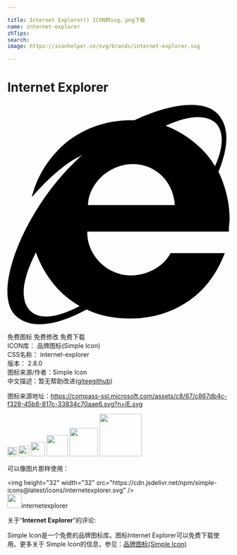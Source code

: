 ```yaml
---

title: Internet Explorer() ICON转svg、png下载
name: internet-explorer
zhTips: 
search: 
image: https://iconhelper.cn/svg/brands/internet-explorer.svg

---
```


# Internet Explorer  <small style="font-size: 60%;font-weight: 100"></small>

<div id="svg" class="svg-wrap">
<svg xmlns="http://www.w3.org/2000/svg" role="img" viewBox="0 0 24 24"><title>Internet Explorer icon</title><path d="M22.8 7.381c1.125-2.7 1.2-4.95-.15-6.3-1.5-1.499-5.1-1.05-8.924.75h-.45c-2.7 0-5.324.976-7.274 2.7-1.65 1.5-2.85 3.45-3.375 5.625.375-.45 2.475-2.925 4.875-4.275.075 0 .675-.375.675-.375-.075 0-1.2 1.125-1.425 1.35-5.25 5.4-8.324 13.574-5.924 15.973 1.574 1.575 4.424 1.2 7.724-.6 1.425.675 3 .975 4.724.975 2.25 0 4.35-.6 6.15-1.8 1.874-1.2 3.224-3.074 4.05-5.249h-5.85c-.75 1.425-2.475 2.4-4.275 2.4-2.55 0-4.65-2.1-4.724-4.5V13.83h15.298v-.225c0-.375.075-.825.075-1.124 0-1.8-.45-3.525-1.2-5.1zM2.477 22.38c-1.2-1.2-.824-3.524.6-6.299.675 1.875 1.8 3.525 3.225 4.725.45.375.975.75 1.5 1.05-2.4 1.274-4.35 1.5-5.325.524zm15.374-11.398H8.702v-.075c.15-2.325 2.324-4.35 4.874-4.35 2.4 0 4.35 1.875 4.5 4.35v.075zm4.574-4.2c-.45-.75-1.05-1.5-1.725-2.1a11.213 11.213 0 0 0-3.6-2.25c2.4-1.124 4.425-1.274 5.475-.224.825.975.75 2.624-.15 4.574 0 .075 0 .075 0 0 0 .075 0 .075 0 0z"/></svg>
</div>
<detail full-name='internet-explorer'></detail>

<div class="detail-page">
<p>
<span><span class="badge-success badge">免费图标</span> <span class="badge-success badge">免费修改</span>  <span class="badge-success badge">免费下载</span> </span>
<br/>
<span>
ICON库：
<span class="badge-secondary badge">品牌图标(Simple Icon)</span> 
</span>
<br/>
<span>
CSS名称：
<span class="badge-secondary badge">internet-explorer</span> 
</span>

<br/>
<span>
版本：
<span class="badge-secondary badge">2.8.0</span> 
</span>
<br/>
<span>图标来源/作者：<span class="badge-light badge">Simple Icon</span></span> 
<br/>
<span class="zh-detail">中文描述：暂无<span class="help-link"><span>帮助改进</span>(<a href="https://gitee.com/liuwave/icon-helper/edit/master/json/brands/internet-explorer.json" target="_blank" rel="noopener noreferrer">gitee</a><a href="https://github.com/liuwave/icon-helper/edit/master/json/brands/internet-explorer.json" target="_blank" rel="noopener noreferrer">github</a></span>)</span><br/>
</p>
</div><div class="description description alert alert-light"><p>图标来源地址：<a href="https://compass-ssl.microsoft.com/assets/c8/67/c867db4c-f328-45b8-817c-33834c70aae6.svg?n=IE.svg" target="_blank" rel="noopener noreferrer">https://compass-ssl.microsoft.com/assets/c8/67/c867db4c-f328-45b8-817c-33834c70aae6.svg?n=IE.svg</a></p></div>
<div class="alert alert-dark">
<img height="21" width="21" src="https://cdn.jsdelivr.net/npm/simple-icons@latest/icons/internetexplorer.svg" />
<img height="24" width="24" src="https://cdn.jsdelivr.net/npm/simple-icons@latest/icons/internetexplorer.svg" />
<img height="32" width="32" src="https://cdn.jsdelivr.net/npm/simple-icons@latest/icons/internetexplorer.svg" />
<img height="48" width="48" src="https://cdn.jsdelivr.net/npm/simple-icons@latest/icons/internetexplorer.svg" />
<img height="64" width="64" src="https://cdn.jsdelivr.net/npm/simple-icons@latest/icons/internetexplorer.svg" />
<img height="96" width="96" src="https://cdn.jsdelivr.net/npm/simple-icons@latest/icons/internetexplorer.svg" />

</div>
<div>
  <p>可以像图片那样使用：    
  </p>
  <div class="alert alert-primary" style="font-size: 14px">
    &lt;img height="32" width="32" src="https://cdn.jsdelivr.net/npm/simple-icons@latest/icons/internetexplorer.svg" /&gt;
    <copy-btn content='<img height="32" width="32" src="https://cdn.jsdelivr.net/npm/simple-icons@latest/icons/internetexplorer.svg" />'></copy-btn>
  </div>
  <div class="alert alert-secondary">
    <img height="32" width="32" src="https://cdn.jsdelivr.net/npm/simple-icons@latest/icons/internetexplorer.svg" />internetexplorer
    <copy-btn content="internetexplorer" btn-title="复制图标名称"></copy-btn>
  </div>
</div>
<div class="icon-detail__container">
<p>关于“<b>Internet Explorer</b>”的评论:</p>
</div>
<Vssue title="关于“Internet Explorer”的评论" />
<div><p>Simple Icon是一个免费的品牌图标库。图标Internet Explorer可以免费下载使用。更多关于  Simple Icon的信息，参见：<a target="_blank" href="https://iconhelper.cn/brands.html">品牌图标(Simple Icon)</a>
</p></div>
